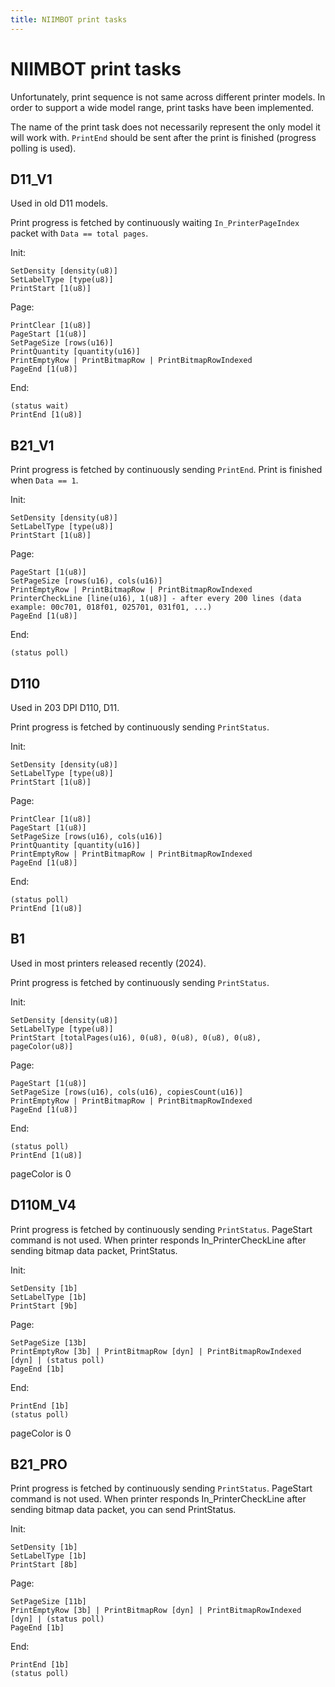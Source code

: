 ```yaml
---
title: NIIMBOT print tasks
---
```


# NIIMBOT print tasks

Unfortunately, print sequence is not same across different printer models.
In order to support a wide model range, print tasks have been implemented.

The name of the print task does not necessarily represent the only model it will work with.
`PrintEnd` should be sent after the print is finished (progress polling is used).

## D11_V1

Used in old D11 models.

Print progress is fetched by continuously waiting `In_PrinterPageIndex` packet with `Data == total pages`.

Init:

```
SetDensity [density(u8)]
SetLabelType [type(u8)]
PrintStart [1(u8)]
```

Page:

```
PrintClear [1(u8)]
PageStart [1(u8)]
SetPageSize [rows(u16)]
PrintQuantity [quantity(u16)]
PrintEmptyRow | PrintBitmapRow | PrintBitmapRowIndexed
PageEnd [1(u8)]
```

End:

```
(status wait)
PrintEnd [1(u8)]
```

## B21_V1

Print progress is fetched by continuously sending `PrintEnd`. Print is finished when `Data == 1`.

Init:

```
SetDensity [density(u8)]
SetLabelType [type(u8)]
PrintStart [1(u8)]
```

Page:

```
PageStart [1(u8)]
SetPageSize [rows(u16), cols(u16)]
PrintEmptyRow | PrintBitmapRow | PrintBitmapRowIndexed
PrinterCheckLine [line(u16), 1(u8)] - after every 200 lines (data example: 00c701, 018f01, 025701, 031f01, ...)
PageEnd [1(u8)]
```

End:

```
(status poll)
```

## D110

Used in 203 DPI D110, D11.

Print progress is fetched by continuously sending `PrintStatus`.

Init:

```
SetDensity [density(u8)]
SetLabelType [type(u8)]
PrintStart [1(u8)]
```

Page:

```
PrintClear [1(u8)]
PageStart [1(u8)]
SetPageSize [rows(u16), cols(u16)]
PrintQuantity [quantity(u16)]
PrintEmptyRow | PrintBitmapRow | PrintBitmapRowIndexed
PageEnd [1(u8)]
```

End:

```
(status poll)
PrintEnd [1(u8)]
```

## B1

Used in most printers released recently (2024).

Print progress is fetched by continuously sending `PrintStatus`.

Init:

```
SetDensity [density(u8)]
SetLabelType [type(u8)]
PrintStart [totalPages(u16), 0(u8), 0(u8), 0(u8), 0(u8), pageColor(u8)]
```

Page:

```
PageStart [1(u8)]
SetPageSize [rows(u16), cols(u16), copiesCount(u16)]
PrintEmptyRow | PrintBitmapRow | PrintBitmapRowIndexed
PageEnd [1(u8)]
```

End:

```
(status poll)
PrintEnd [1(u8)]
```

pageColor is 0


## D110M_V4

Print progress is fetched by continuously sending `PrintStatus`. PageStart command is not used.
When printer responds In_PrinterCheckLine after sending bitmap data packet, PrintStatus.

Init:

```
SetDensity [1b]
SetLabelType [1b]
PrintStart [9b]
```

Page:

```
SetPageSize [13b]
PrintEmptyRow [3b] | PrintBitmapRow [dyn] | PrintBitmapRowIndexed [dyn] | (status poll)
PageEnd [1b]
```

End:

```
PrintEnd [1b]
(status poll)
```

pageColor is 0


## B21_PRO

Print progress is fetched by continuously sending `PrintStatus`. PageStart command is not used.
When printer responds In_PrinterCheckLine after sending bitmap data packet, you can send PrintStatus.

Init:

```
SetDensity [1b]
SetLabelType [1b]
PrintStart [8b]
```

Page:

```
SetPageSize [11b]
PrintEmptyRow [3b] | PrintBitmapRow [dyn] | PrintBitmapRowIndexed [dyn] | (status poll)
PageEnd [1b]
```

End:

```
PrintEnd [1b]
(status poll)
```
